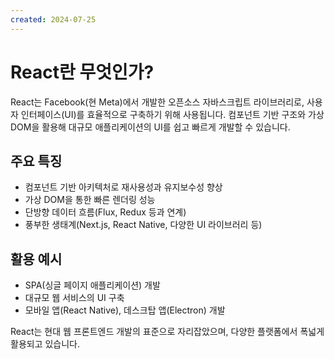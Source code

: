 ```yaml
---
created: 2024-07-25
---
```


# React란 무엇인가?

React는 Facebook(현 Meta)에서 개발한 오픈소스 자바스크립트 라이브러리로, 사용자 인터페이스(UI)를 효율적으로 구축하기 위해 사용됩니다. 컴포넌트 기반 구조와 가상 DOM을 활용해 대규모 애플리케이션의 UI를 쉽고 빠르게 개발할 수 있습니다.

## 주요 특징
- 컴포넌트 기반 아키텍처로 재사용성과 유지보수성 향상
- 가상 DOM을 통한 빠른 렌더링 성능
- 단방향 데이터 흐름(Flux, Redux 등과 연계)
- 풍부한 생태계(Next.js, React Native, 다양한 UI 라이브러리 등)

## 활용 예시
- SPA(싱글 페이지 애플리케이션) 개발
- 대규모 웹 서비스의 UI 구축
- 모바일 앱(React Native), 데스크탑 앱(Electron) 개발

React는 현대 웹 프론트엔드 개발의 표준으로 자리잡았으며, 다양한 플랫폼에서 폭넓게 활용되고 있습니다. 